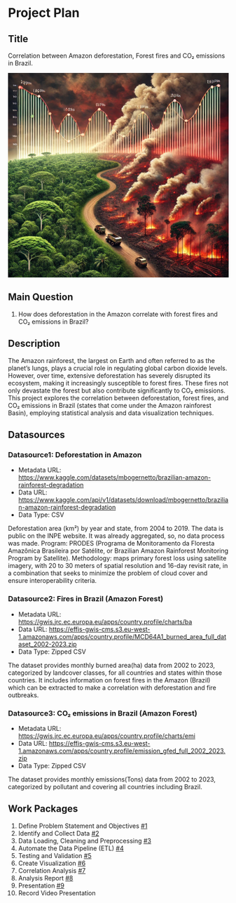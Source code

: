 # Project Plan

## Title

<!-- Give your project a short title. -->

Correlation between Amazon deforestation, Forest fires and CO₂ emissions in Brazil.

<img src="pictures\Project_Image.webp" width="800" height="466">

## Main Question

<!-- Think about one main question you want to answer based on the data. -->

1. How does deforestation in the Amazon correlate with forest fires and CO₂ emissions in Brazil?

## Description

<!-- Describe your data science project in max. 200 words. Consider writing about why and how you attempt it. -->

The Amazon rainforest, the largest on Earth and often referred to as the planet’s lungs, plays a crucial role in regulating global carbon dioxide levels. However, over time, extensive deforestation has severely disrupted its ecosystem, making it increasingly susceptible to forest fires. These fires not only devastate the forest but also contribute significantly to CO₂ emissions. This project explores the correlation between deforestation, forest fires, and CO₂ emissions in Brazil (states that come under the Amazon rainforest Basin), employing statistical analysis and data visualization techniques.

## Datasources

<!-- Describe each datasources you plan to use in a section. Use the prefic "DatasourceX" where X is the id of the datasource. -->

### Datasource1: Deforestation in Amazon

- Metadata URL: https://www.kaggle.com/datasets/mbogernetto/brazilian-amazon-rainforest-degradation
- Data URL: https://www.kaggle.com/api/v1/datasets/download/mbogernetto/brazilian-amazon-rainforest-degradation
- Data Type: CSV

Deforestation area (km²) by year and state, from 2004 to 2019. The data is public on the INPE website. It was already aggregated, so, no data process was made. Program: PRODES (Programa de Monitoramento da Floresta Amazônica Brasileira por Satélite, or Brazilian Amazon Rainforest Monitoring Program by Satellite). Methodology: maps primary forest loss using satellite imagery, with 20 to 30 meters of spatial resolution and 16-day revisit rate, in a combination that seeks to minimize the problem of cloud cover and ensure interoperability criteria.

### Datasource2: Fires in Brazil (Amazon Forest)

- Metadata URL: https://gwis.jrc.ec.europa.eu/apps/country.profile/charts/ba
- Data URL: https://effis-gwis-cms.s3.eu-west-1.amazonaws.com/apps/country.profile/MCD64A1_burned_area_full_dataset_2002-2023.zip
- Data Type: Zipped CSV

The dataset provides monthly burned area(ha) data from 2002 to 2023, categorized by landcover classes, for all countries and states within those countries. It includes information on forest fires in the Amazon (Brazil) which can be extracted to make a correlation with deforestation and fire outbreaks.

### Datasource3: CO₂ emissions in Brazil (Amazon Forest)

- Metadata URL: https://gwis.jrc.ec.europa.eu/apps/country.profile/charts/emi
- Data URL: https://effis-gwis-cms.s3.eu-west-1.amazonaws.com/apps/country.profile/emission_gfed_full_2002_2023.zip
- Data Type: Zipped CSV

The dataset provides monthly emissions(Tons) data from 2002 to 2023, categorized by pollutant and covering all countries including Brazil.

## Work Packages

<!-- List of work packages ordered sequentially, each pointing to an issue with more details. -->

1. Define Problem Statement and Objectives [#1]
2. Identify and Collect Data [#2]
3. Data Loading, Cleaning and Preprocessing [#3]
4. Automate the Data Pipeline (ETL) [#4]
5. Testing and Validation [#5]
6. Create Visualization [#6]
7. Correlation Analysis [#7]
8. Analysis Report [#8]
9. Presentation [#9]
10. Record Video Presentation

[#1]: https://github.com/azamKhattak24/MADE24/issues/1#issue-2650388072
[#2]: https://github.com/azamKhattak24/MADE24/issues/2#issue-2650389806
[#3]: https://github.com/azamKhattak24/MADE24/issues/3#issue-2658580619
[#4]: https://github.com/azamKhattak24/MADE24/issues/4#issue-2658593120
[#5]: https://github.com/azamKhattak24/MADE24/issues/5
[#6]: https://github.com/azamKhattak24/MADE24/issues/6
[#7]: https://github.com/azamKhattak24/MADE24/issues/7
[#8]: https://github.com/azamKhattak24/MADE24/issues/8
[#9]: https://github.com/azamKhattak24/MADE24/issues/9
[#10]: https://github.com/azamKhattak24/MADE24/issues/10

